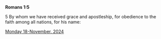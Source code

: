 **Romans 1:5**

5 By whom we have received grace and apostleship, for obedience to the faith among all nations, for his name:

[Monday 18-November, 2024](https://getbible.life/kjv/Romans/1/5)
